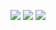 [![](https://raw.githubusercontent.com/Msts-O/Msts-O/master/profile-summary-card-output/dracula/0-profile-details.svg)](https://github.com/vn7n24fzkq/github-profile-summary-cards)
[![](https://raw.githubusercontent.com/Msts-O/Msts-O/master/profile-summary-card-output/dracula/1-repos-per-language.svg)](https://github.com/vn7n24fzkq/github-profile-summary-cards)
[![](https://raw.githubusercontent.com/Msts-O/Msts-O/master/profile-summary-card-output/dracula/2-most-commit-language.svg)](https://github.com/vn7n24fzkq/github-profile-summary-cards)


